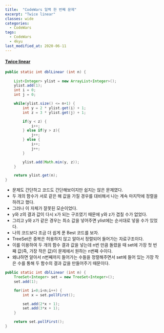 ```yaml
---
title:  "CodeWars 일백 한 번째 문제"
excerpt: "Twice linear"
classes: wide
categories:
  - CodeWars
tags:
  - CodeWars
  - 4kyu
last_modified_at: 2020-06-11
---
```


#### [Twice linear](https://www.codewars.com/kata/5672682212c8ecf83e000050)

```java
public static int dblLinear (int n) {
    	
    List<Integer> ylist = new ArrayList<Integer>();
    ylist.add(1);
    int i = 0;
    int j = 0;

    while(ylist.size() <= n+1) {
        int y = 2 * ylist.get(i) + 1;
        int z = 3 * ylist.get(j) + 1;

        if(y < z) {
            i++;
        } else if(y > z){
            j++;
        } else {
            i++;
            j++;
        }

        ylist.add(Math.min(y, z));
    }

    return ylist.get(n);
}
```

* 문제도 간단하고 코드도 간단해보이지만 쉽지는 않은 문제였다.
* 두 개의 함수가 서로 같은 해 값을 가질 경우를 대비해서 나는 계속 마지막에 정렬을 하려고 했다.
* 그러나 이 자체가 잘못된 모순이었다.
* y와 z의 결과 값이 다시 x가 되는 구조였기 때문에 y와 z가 겹칠 수가 없었다. 
* 그리고 y와 z가 같은 경우는 최소 값을 넣어주면 ylist에는 순서대로 넣을 수가 있었다.
* 나의 코드보다 조금 더 쉽게 푼 Best 코드를 보자.
* TreeSet은 중복은 허용하지 않고 알아서 정렬되어 들어가는 자료구조이다.
* 이를 이용하여 두 개의 함수 결과 값을 넣는데 n번 만큼 돌렸을 때 set에 가장 첫 번째 값(즉, 가장 작은 값)이 문제에서 원하는 n번째 수이다.
* 왜냐하면 알아서 n번째까지 들어가는 수들을 정렬해주면서 set에 들어 있는 가장 작은 수를 통해 두 함수의 결과 값을 만들어주기 때문이다.

```java
public static int dblLinear (int n) {
    TreeSet<Integer> set = new TreeSet<Integer>();
    set.add(1);

    for(int i=0;i<n;i++) {
        int x = set.pollFirst();

        set.add(2*x + 1);
        set.add(3*x + 1);
    }

    return set.pollFirst();
}
```

